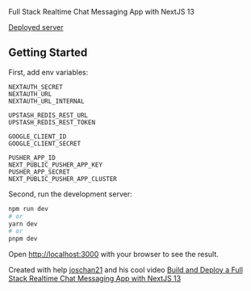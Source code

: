 Full Stack Realtime Chat Messaging App with NextJS 13

[Deployed server](https://next-chat-pi-two.vercel.app)

## Getting Started

First, add env variables:
```
NEXTAUTH_SECRET
NEXTAUTH_URL
NEXTAUTH_URL_INTERNAL

UPSTASH_REDIS_REST_URL
UPSTASH_REDIS_REST_TOKEN

GOOGLE_CLIENT_ID
GOOGLE_CLIENT_SECRET

PUSHER_APP_ID
NEXT_PUBLIC_PUSHER_APP_KEY
PUSHER_APP_SECRET
NEXT_PUBLIC_PUSHER_APP_CLUSTER
```

Second, run the development server:

```bash
npm run dev
# or
yarn dev
# or
pnpm dev
```

Open [http://localhost:3000](http://localhost:3000) with your browser to see the result.

Created with help [joschan21](https://github.com/joschan21) and his cool video [Build and Deploy a Full Stack Realtime Chat Messaging App with NextJS 13](https://www.youtube.com/watch?v=NlXfg5Pxxh8&t)
